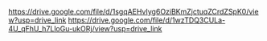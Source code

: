 https://drive.google.com/file/d/1sgqAEHvIyg6OziBKmZjctuqZCrdZSpK0/view?usp=drive_link
https://drive.google.com/file/d/1wzTDQ3CULa-4U_qFhU_h7LloGu-ukORj/view?usp=drive_link
